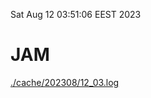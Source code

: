 Sat Aug 12 03:51:06 EEST 2023
# JAM
<a href='./cache/202308/12_03.log'>./cache/202308/12_03.log</a>

